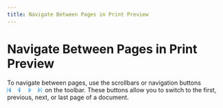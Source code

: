 ```yaml
---
title: Navigate Between Pages in Print Preview
---
```

# Navigate Between Pages in Print Preview
To navigate between pages, use the scrollbars or navigation buttons &nbsp;![previewButtonNavigate](../../../../images/Img7283.png)&nbsp; on the toolbar. These buttons allow you to switch to the first, previous, next, or last page of a document.